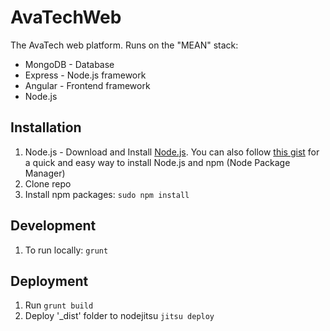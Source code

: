 # AvaTechWeb

The AvaTech web platform. Runs on the "MEAN" stack:
* MongoDB - Database
* Express - Node.js framework
* Angular - Frontend framework
* Node.js

## Installation

1. Node.js - Download and Install [Node.js](http://www.nodejs.org/download/). You can also follow [this gist](https://gist.github.com/isaacs/579814) for a quick and easy way to install Node.js and npm (Node Package Manager)
1. Clone repo
1. Install npm packages: ```sudo npm install```

## Development

1. To run locally: ```grunt```

## Deployment

1. Run ```grunt build```
1. Deploy '_dist' folder to nodejitsu ```jitsu deploy```




